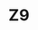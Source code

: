 ---
basin: 'No'
cudn: true
floor: First
grade: 5
images:
- /room_database/images/noc/z9_1.JPG
- /room_database/images/noc/z9_2.JPG
- /room_database/images/noc/z9_3.JPG
- /room_database/images/noc/z9_4.JPG
living_room: 'No'
location: North Court
name: Z9
network: Wired and Wireless
title: Z9
---